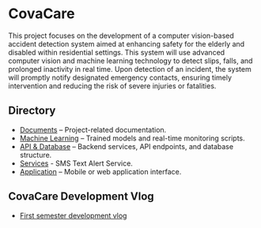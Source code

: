 # CovaCare

This project focuses on the development of a computer vision-based accident detection system aimed at enhancing safety for the elderly and disabled within residential settings. This system will use advanced computer vision and machine learning technology to detect slips, falls, and prolonged inactivity in real time. Upon detection of an incident, the system will promptly notify designated emergency contacts, ensuring timely intervention and reducing the risk of severe injuries or fatalities.

## Directory

- [Documents](./docs/) – Project-related documentation.
- [Machine Learning](./machine-learning/) – Trained models and real-time monitoring scripts.
- [API & Database](./api/) – Backend services, API endpoints, and database structure.
- [Services](./services/) - SMS Text Alert Service.
- [Application](./ui/) – Mobile or web application interface.


## CovaCare Development Vlog

- [First semester development vlog](https://www.youtube.com/watch?v=Jqfks_QOpdg)
